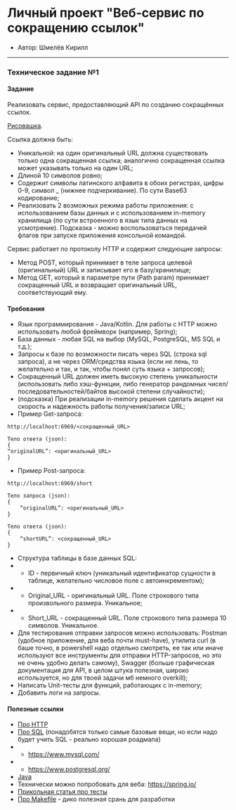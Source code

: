 # Личный проект "Веб-сервис по сокращению ссылок"

* Автор: Шмелёв Кирилл

---

### Техническое задание №1

#### Задание

Реализовать сервис, предоставляющий API по созданию сокращённых ссылок.

[Рисовашка](https://excalidraw.com/#room=79894a974aaa6e2deab1,zr5y5myMl3_XAXce_Xb9CQ).

Ссылка должна быть:
* Уникальной: на один оригинальный URL должна существовать только одна сокращенная ссылка; аналогично сокращенная ссылка может указывать только на один URL;
* Длиной 10 символов ровно;
* Содержит символы латинского алфавита в обоих регистрах, цифры 0-9, символ _ (нижнее подчеркивание). По сути Base63 кодирование;
* Реализовать 2 возможных режима работы приложения: с использованием базы данных и с использованием in-memory хранилища (по сути встроенного в язык типа данных на усмотрение). Подсказка - можно воспользоваться передачей флагов при запуске приложения консольной командой.

Сервис работает по протоколу HTTP и содержит следующие запросы:
* Метод POST, который принимает в теле запроса целевой (оригинальный) URL и записывает его в базу/хранилище;
* Метод GET, который в параметре пути (Path param) принимает сокращенный URL и возвращает оригинальный URL, соответствующий ему.

#### Требования

* Язык программирования - Java/Kotlin. Для работы с HTTP можно использовать любой фреймворк (например, Spring);
* База данных - любая SQL на выбор (MySQL, PostgreSQL, MS SQL и т.д.);
* Запросы к базе по возможности писать через SQL (строка sql запроса), а не через ORM/средства языка (если не лень, то желательно и так, и так, чтобы понял суть языка + запросов);
* Сокращенный URL должен иметь высокую степень уникальности (использовать либо хэш-функции, либо генератор рандомных чисел/последовательностей/байтов высокой степени случайности);
* (подсказка) При реализации in-memory решения сделать акцент на скорость и надежность работы получения/записи URL;
* Пример Get-запроса:
``` 
http://localhost:6969/<сокращенный_URL> 

Тело ответа (json):
{
“originalURL”: <оригинальный_URL>
}
```
* Пример Post-запроса:
```
http://localhost:6969/short

Тело запроса (json):
{
	“originalURL”: <оригинальный_URL>
}

Тело ответа (json):
{
	“shortURL”: <сокращенный_URL>
}
```
* Структура таблицы в базе данных SQL:
* * ID - первичный ключ (уникальный идентификатор сущности в таблице, желательно числовое поле с автоинкрементом);
* * Original_URL - оригинальный URL. Поле строкового типа произвольного размера. Уникальное;
* * Short_URL - сокращенный URL. Поле строкового типа размера 10 символов. Уникальное.
* Для тестирования отправки запросов можно использовать: Postman (удобное приложение, для веба почти must-have), 
утилита curl (в баше точно, в powershell надо отдельно смотреть, ее так или иначе используют все инструменты для 
отправки HTTP-запросов, но это не очень удобно делать самому), Swagger (больше графическая документация для API, в 
целом штука полезная, широко используется, но для твоей задачи мб немного overkill);
* Написать Unit-тесты для функций, работающих с in-memory;
* Добавить логи на запросы.

#### Полезные ссылки
* [Про HTTP](https://developer.mozilla.org/ru/docs/Web/HTTP/Overview)
* [Про SQL](https://roadmap.sh/sql) (понадобятся только самые базовые вещи, но если надо будет учить SQL - реально хорошая роадмапа)
* * https://www.mysql.com/
* * https://www.postgresql.org/
* [Java](https://metanit.com/java/)
* Технически можно попробовать для веба: https://spring.io/
* [Прикольная статья про тесты](https://habr.com/ru/articles/169381/)
* [Про Makefile](https://guides.hexlet.io/ru/makefile-as-task-runner/) - дико полезная срань для разработки


